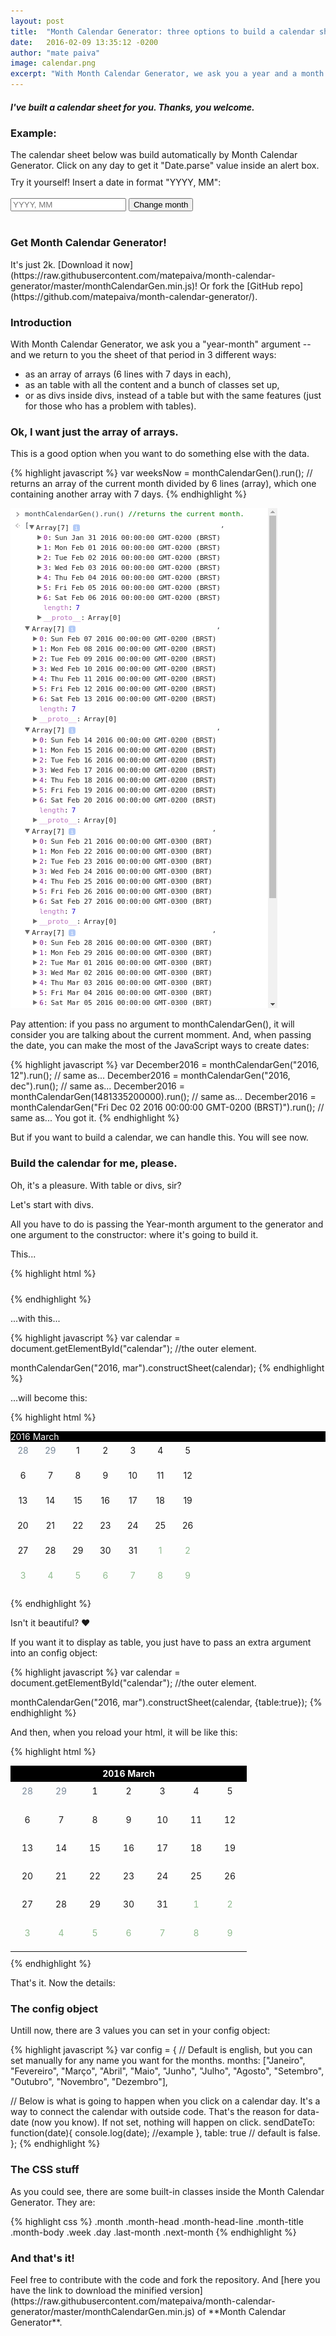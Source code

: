 ```yaml
---
layout: post
title:  "Month Calendar Generator: three options to build a calendar sheet"
date:   2016-02-09 13:35:12 -0200
author: "mate paiva"
image: calendar.png
excerpt: "With Month Calendar Generator, we ask you a year and a month -- and we return to you the sheet of that period in 3 different ways: as an array of arrays (6 lines with 7 days in each), as an table with all the content and a bunch of classes set up, or as divs inside divs, instead of a table but with the same features (just for those who has problems with tables)."
---
```


<style>
.month-head{
background-color: black;
color: white;
}

#calendar{
padding-bottom: 10px;
}

.month{
margin: 0 auto;
}

.day {
width: 30px;
height: 30px;
display: inline-block;
margin: 5px;
text-align: center;
}

.last-month {
color: lightslategray;
}

.next-month {
color: darkseagreen;
}
</style>

<h5>I've built a calendar sheet for you. Thanks, you welcome.</h5>

<h3>Example:</h3>
The calendar sheet below was build automatically by Month Calendar Generator. Click on any day to get it "Date.parse" value inside an alert box.

  <div id="calendar"></div>

<div>
Try it yourself! Insert a date in format "YYYY, MM":
 <br>
 <br>
  <input type="text" id="date" placeholder="YYYY, MM">
  <button onclick="changeMonth(date.value)">Change month</button>
  <br><br>
</div>


<h3>Get Month Calendar Generator!</h3>
It's just 2k. [Download it now](https://raw.githubusercontent.com/matepaiva/month-calendar-generator/master/monthCalendarGen.min.js)! Or fork the [GitHub repo](https://github.com/matepaiva/month-calendar-generator/).

<h3>Introduction</h3>

With Month Calendar Generator, we ask you a "year-month" argument -- and we return to you the sheet of that period in 3 different ways: 
- as an array of arrays (6 lines with 7 days in each),
- as an table with all the content and a bunch of classes set up,
- or as divs inside divs, instead of a table but with the same features (just for those who has a problem with tables).

<h3>Ok, I want just the array of arrays.</h3>

This is a good option when you want to do something else with the data.

{% highlight javascript %}
var weeksNow = monthCalendarGen().run(); // returns an array of the current month divided by 6 lines (array), which one containing another array with 7 days.
{% endhighlight %}

![monthCalendar Example Console](https://raw.githubusercontent.com/matepaiva/month-calendar-generator/master/example.png)

Pay attention: if you pass no argument to monthCalendarGen(), it will consider you are talking about the current momment. And, when passing the date, you can make the most of the JavaScript ways to create dates:

{% highlight javascript %}
var December2016 = monthCalendarGen("2016, 12").run();  // same as...
December2016 = monthCalendarGen("2016, dec").run(); // same as...
December2016 = monthCalendarGen(1481335200000).run(); // same as...
December2016 = monthCalendarGen("Fri Dec 02 2016 00:00:00 GMT-0200 (BRST)").run(); // same as... You got it.
{% endhighlight %}

But if you want to build a calendar, we can handle this. You will see now.

<h3>Build the calendar for me, please.</h3>

Oh, it's a pleasure. With table or divs, sir?

Let's start with divs.

All you have to do is passing the Year-month argument to the generator and one argument to the constructor: where it's going to build it.

This...

{% highlight html %}
<body>
<div id="calendar"></div>

<script src="monthCalendarGen.js"></script>
<script src="index.js"></script>
</body>
{% endhighlight %}

...with this...

{% highlight javascript %}
var calendar = document.getElementById("calendar"); //the outer element.

monthCalendarGen("2016, mar").constructSheet(calendar);
{% endhighlight %}

...will become this:

{% highlight html %}
<body>
  <div id="calendar">
    <div class="month">
      <div class="month-head">
        <div class="month-title">2016 March</div>
      </div>
      <div class="month-body">
        <div class="week">
          <div class="last-month day" data-date="1456628400000">28</div>
          <div class="last-month day" data-date="1456714800000">29</div>
          <div class="day" data-date="1456801200000">1</div>
          <div class="day" data-date="1456887600000">2</div>
          <div class="day" data-date="1456974000000">3</div>
          <div class="day" data-date="1457060400000">4</div>
          <div class="day" data-date="1457146800000">5</div>
        </div>
        <div class="week">
          <div class="day" data-date="1457233200000">6</div>
          <div class="day" data-date="1457319600000">7</div>
          <div class="day" data-date="1457406000000">8</div>
          <div class="day" data-date="1457492400000">9</div>
          <div class="day" data-date="1457578800000">10</div>
          <div class="day" data-date="1457665200000">11</div>
          <div class="day" data-date="1457751600000">12</div>
        </div>
        <div class="week">
          <div class="day" data-date="1457838000000">13</div>
          <div class="day" data-date="1457924400000">14</div>
          <div class="day" data-date="1458010800000">15</div>
          <div class="day" data-date="1458097200000">16</div>
          <div class="day" data-date="1458183600000">17</div>
          <div class="day" data-date="1458270000000">18</div>
          <div class="day" data-date="1458356400000">19</div>
        </div>
        <div class="week">
          <div class="day" data-date="1458442800000">20</div>
          <div class="day" data-date="1458529200000">21</div>
          <div class="day" data-date="1458615600000">22</div>
          <div class="day" data-date="1458702000000">23</div>
          <div class="day" data-date="1458788400000">24</div>
          <div class="day" data-date="1458874800000">25</div>
          <div class="day" data-date="1458961200000">26</div>
        </div>
        <div class="week">
          <div class="day" data-date="1459047600000">27</div>
          <div class="day" data-date="1459134000000">28</div>
          <div class="day" data-date="1459220400000">29</div>
          <div class="day" data-date="1459306800000">30</div>
          <div class="day" data-date="1459393200000">31</div>
          <div class="next-month day" data-date="1459479600000">1</div>
          <div class="next-month day" data-date="1459566000000">2</div>
        </div>
        <div class="week">
          <div class="next-month day" data-date="1459652400000">3</div>
          <div class="next-month day" data-date="1459738800000">4</div>
          <div class="next-month day" data-date="1459825200000">5</div>
          <div class="next-month day" data-date="1459911600000">6</div>
          <div class="next-month day" data-date="1459998000000">7</div>
          <div class="next-month day" data-date="1460084400000">8</div>
          <div class="next-month day" data-date="1460170800000">9</div>
        </div>
      </div>
    </div>
  </div>

  <script src="monthCalendarGen.js"></script>
  <script src="index.js"></script>
</body>
{% endhighlight %}

Isn't it beautiful? ♥

If you want it to display as table, you just have to pass an extra argument into an config object:

{% highlight javascript %}
var calendar = document.getElementById("calendar"); //the outer element.

monthCalendarGen("2016, mar").constructSheet(calendar, {table:true});
{% endhighlight %}

And then, when you reload your html, it will be like this:

{% highlight html %}
<body>
  <div id="calendar">
    <table class="month">
      <thead class="month-head">
        <tr class="month-head-line">
          <th class="month-title" colspan="7">2016 March</th>
        </tr>
      </thead>
      <tbody class="month-body">
        <tr class="week">
          <td class="last-month day" data-date="1456628400000">28</td>
          <td class="last-month day" data-date="1456714800000">29</td>
          <td class="day" data-date="1456801200000">1</td>
          <td class="day" data-date="1456887600000">2</td>
          <td class="day" data-date="1456974000000">3</td>
          <td class="day" data-date="1457060400000">4</td>
          <td class="day" data-date="1457146800000">5</td>
        </tr>
        <tr class="week">
          <td class="day" data-date="1457233200000">6</td>
          <td class="day" data-date="1457319600000">7</td>
          <td class="day" data-date="1457406000000">8</td>
          <td class="day" data-date="1457492400000">9</td>
          <td class="day" data-date="1457578800000">10</td>
          <td class="day" data-date="1457665200000">11</td>
          <td class="day" data-date="1457751600000">12</td>
        </tr>
        <tr class="week">
          <td class="day" data-date="1457838000000">13</td>
          <td class="day" data-date="1457924400000">14</td>
          <td class="day" data-date="1458010800000">15</td>
          <td class="day" data-date="1458097200000">16</td>
          <td class="day" data-date="1458183600000">17</td>
          <td class="day" data-date="1458270000000">18</td>
          <td class="day" data-date="1458356400000">19</td>
        </tr>
        <tr class="week">
          <td class="day" data-date="1458442800000">20</td>
          <td class="day" data-date="1458529200000">21</td>
          <td class="day" data-date="1458615600000">22</td>
          <td class="day" data-date="1458702000000">23</td>
          <td class="day" data-date="1458788400000">24</td>
          <td class="day" data-date="1458874800000">25</td>
          <td class="day" data-date="1458961200000">26</td>
        </tr>
        <tr class="week">
          <td class="day" data-date="1459047600000">27</td>
          <td class="day" data-date="1459134000000">28</td>
          <td class="day" data-date="1459220400000">29</td>
          <td class="day" data-date="1459306800000">30</td>
          <td class="day" data-date="1459393200000">31</td>
          <td class="next-month day" data-date="1459479600000">1</td>
          <td class="next-month day" data-date="1459566000000">2</td>
        </tr>
        <tr class="week">
          <td class="next-month day" data-date="1459652400000">3</td>
          <td class="next-month day" data-date="1459738800000">4</td>
          <td class="next-month day" data-date="1459825200000">5</td>
          <td class="next-month day" data-date="1459911600000">6</td>
          <td class="next-month day" data-date="1459998000000">7</td>
          <td class="next-month day" data-date="1460084400000">8</td>
          <td class="next-month day" data-date="1460170800000">9</td>
        </tr>
      </tbody>
    </table>
  </div>

  <script src="monthCalendarGen.js"></script>
  <script src="index.js"></script>
</body>
{% endhighlight %}

That's it. Now the details:

<h3>The config object</h3>
Untill now, there are 3 values you can set in your config object:

{% highlight javascript %}
var config = {
  // Default is english, but you can set manually for any name you want for the months.
  months: ["Janeiro", "Fevereiro", "Março", "Abril", "Maio", "Junho", "Julho", "Agosto", "Setembro", "Outubro", "Novembro", "Dezembro"],

  // Below is what is going to happen when you click on a calendar day. It's a way to connect the calendar with outside code. That's the reason for data-date (now you know). If not set, nothing will happen on click.
  sendDateTo: function(date){
    console.log(date); //example
  }, 
  table: true // default is false.
};
{% endhighlight %}

<h3>The CSS stuff</h3>
As you could see, there are some built-in classes inside the Month Calendar Generator. They are:

{% highlight css %}
  .month
    .month-head
      .month-head-line
        .month-title
    .month-body
      .week
        .day
        .last-month
        .next-month
{% endhighlight %}

<h3>And that's it!</h3>
Feel free to contribute with the code and fork the repository. And [here you have the link to download the minified version](https://raw.githubusercontent.com/matepaiva/month-calendar-generator/master/monthCalendarGen.min.js) of **Month Calendar Generator**.



<script>
var monthCalendarGen=function(e){var t;t=void 0===e||""===e?new Date:new Date(e);var a=t.getMonth(),n=t.getFullYear(),d=new Date(t.getFullYear(),t.getMonth(),1),r=new Date(t.getFullYear(),t.getMonth()+1,0),l=new Date(t.getFullYear(),t.getMonth(),1-d.getDay()),o=new Date(t.getFullYear(),t.getMonth()+1,13-r.getDay()),s=function(){for(var e=[],t=6,a=0;t>a;a++){for(var n=[],d=new Date(l.getFullYear(),l.getMonth(),l.getDate()+7*a),r=0;7>r;r++){var o=new Date(d.getFullYear(),d.getMonth(),d.getDate()+r);n.push(o)}e.push(n)}return e},i=function(e,t){t(e)},h=function(t,d){void 0===d&&(d={});var r={months:d.months||["January","February","March","April","May","June","July","August","September","October","November","December"],sendDateTo:d.sendDateTo,table:d.table||!1},l=s(e),o=document.createElement(r.table?"table":"div");o.classList.add("month");var h=document.createElement(r.table?"thead":"div");h.classList.add("month-head");var c=document.createElement(r.table?"tbody":"div");if(c.classList.add("month-body"),r.table){var u=document.createElement(r.table?"tr":"div");u.classList.add("month-head-line"),h.appendChild(u)}var v=document.createElement(r.table?"th":"div");v.classList.add("month-title"),r.table&&(v.colSpan="7");var m=document.createTextNode(n+" "+r.months[a]);v.appendChild(m),r.table?u.appendChild(v):h.appendChild(v),o.appendChild(h),o.appendChild(c),t.appendChild(o);for(var p=0;p<l.length;p++){u=document.createElement(r.table?"tr":"div"),u.classList.add("week");for(var f=0;f<l[p].length;f++){var g=document.createElement(r.table?"td":"div");l[p][f].getMonth()<a?g.classList.add("last-month"):l[p][f].getMonth()>a&&g.classList.add("next-month"),g.classList.add("day");var D=document.createTextNode(l[p][f].getDate());g.dataset.date=Date.parse(l[p][f]),r.sendDateTo&&(g.onclick=function(){i(this.dataset.date,r.sendDateTo)}),g.appendChild(D),u.appendChild(g)}c.appendChild(u)}};return{month:a,firstMonthDay:d,lastMonthDay:r,firstCalendarDay:l,lastCalendarDay:o,run:function(){return s()},constructSheet:function(e,t){h(e,t)}}};

var calendar = document.getElementById("calendar");
var date = document.getElementById("date");
var config = {
  months: ["Janeiro", "Fevereiro", "Março", "Abril", "Maio", "Junho", "Julho", "Agosto", "Setembro", "Outubro", "Novembro", "Dezembro"],
  sendDateTo: function(date){
    alert(date);
  }, 
  table: true
};

monthCalendarGen().constructSheet(calendar, config);

function changeMonth(dat){
  calendar.innerHTML = "";
  monthCalendarGen(dat).constructSheet(calendar, config);
}

date.addEventListener( "keydown", function( e ) {
  var keyCode = e.keyCode || e.which;
    if ( keyCode === 13 ) {
      changeMonth(date.value)
    }
}, false);


</script>
